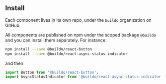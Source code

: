 ## Install

Each component lives in its own repo, under the `buildo` organization on GitHub.

All components are published on npm under the scoped backage `@buildo` and you can install them separately. For instance:

```sh
npm install --save @buildo/react-button
npm install --save @buildo/react-async-status-indicator
```

and then

```js static
import Button from '@buildo/react-button';
import AsyncStatusIndicator from '@buildo/react-async-status-indicator';
```
